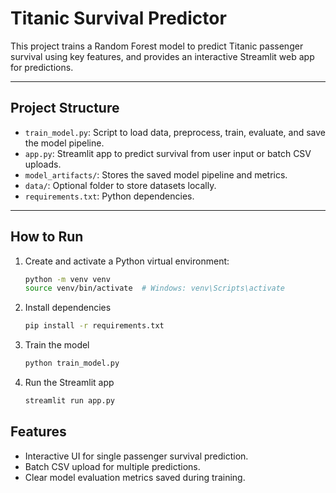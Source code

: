 # Titanic Survival Predictor

This project trains a Random Forest model to predict Titanic passenger survival using key features, and provides an interactive Streamlit web app for predictions.

---

## Project Structure

- `train_model.py`: Script to load data, preprocess, train, evaluate, and save the model pipeline.
- `app.py`: Streamlit app to predict survival from user input or batch CSV uploads.
- `model_artifacts/`: Stores the saved model pipeline and metrics.
- `data/`: Optional folder to store datasets locally.
- `requirements.txt`: Python dependencies.

---

## How to Run

1. Create and activate a Python virtual environment:

   ```bash
   python -m venv venv
   source venv/bin/activate  # Windows: venv\Scripts\activate

2. Install dependencies

   ```bash
   pip install -r requirements.txt


3. Train the model

   ```bash
   python train_model.py


4. Run the Streamlit app

   ```bash
   streamlit run app.py


## Features
  - Interactive UI for single passenger survival prediction.
  - Batch CSV upload for multiple predictions.
  - Clear model evaluation metrics saved during training.
